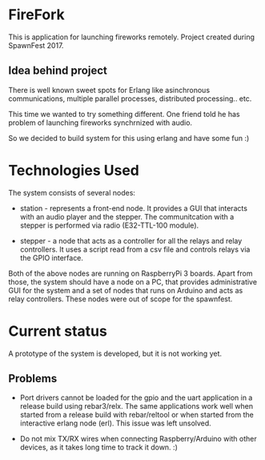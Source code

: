 FireFork
========

This is application for launching fireworks remotely.
Project created during SpawnFest 2017.


Idea behind project
---------------------

There is well known sweet spots for Erlang like asinchronous
communications, multiple parallel processes, distributed processing.. etc.

This time we wanted to try something different.
One friend told he has problem of launching fireworks synchrnized with audio.

So we decided to build system for this using erlang and have some fun :)


Technologies Used
=================


The system consists of several nodes:

  * station - represents a front-end node. It provides a GUI that interacts with an
    audio player and the stepper. The communitcation with a stepper is performed
    via radio (E32-TTL-100 module).

  * stepper - a node that acts as a controller for all the relays and relay controllers.
    It uses a script read from a csv file and controls relays via the GPIO interface.

Both of the above nodes are running on RaspberryPi 3 boards.
Apart from those, the system should have a node on a PC, that
provides administrative GUI for the system and a set of nodes
that runs on Arduino and acts as relay controllers. These nodes
were out of scope for the spawnfest.



Current status
==============

A prototype of the system is developed, but it is not working yet.


Problems
--------

  * Port drivers cannot be loaded for the gpio and the uart application
    in a release build using rebar3/relx. The same applications work well
    when started from a release build with rebar/reltool or when started
    from the interactive erlang node (erl). This issue was left unsolved.

  * Do not mix TX/RX wires when connecting Raspberry/Arduino with other
    devices, as it takes long time to track it down. :)


